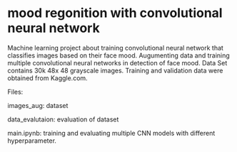 # mood regonition with convolutional neural network
Machine learning project about training convolutional neural network that classifies images based on their face mood. Augumenting data and training multiple convolutional neural networks in detection of face mood. Data Set contains 30k 48x 48 grayscale images. Training and validation data were obtained from Kaggle.com.

Files:

images_aug: dataset

data_evalutaion: evaluation of dataset

main.ipynb: training and evaluating multiple CNN models with different hyperparameter.

